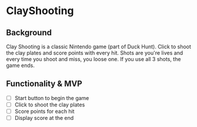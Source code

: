 # ClayShooting

## Background

Clay Shooting is a classic Nintendo game (part of Duck Hunt).
Click to shoot the clay plates and score points with every hit.
Shots are you're lives and every time you shoot and miss, you loose one.
If you use all 3 shots, the game ends.

## Functionality & MVP

- [ ] Start button to begin the game
- [ ] Click to shoot the clay plates
- [ ] Score points for each hit
- [ ] Display score at the end
